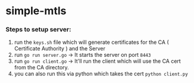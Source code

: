 # simple-mtls

### Steps to setup server:
1. run the `keys.sh` file which will generate certificates for the CA ( Certificate Authority ) and the Server
2. run `go run server.go` -> It starts the server on port `8443`
3. run `go run client.go` -> It'll run the client which will use the CA cert from the CA directory.
4. you can also run this via python which takes the cert `python client.py`
